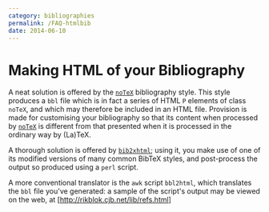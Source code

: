 ```yaml
---
category: bibliographies
permalink: /FAQ-htmlbib
date: 2014-06-10
---
```


# Making HTML of your Bibliography

A neat solution is offered by the [`noTeX`](https://ctan.org/pkg/notex-bst) bibliography style.
This style produces a `bbl` file which is in fact a series of
HTML `P` elements of class `noTeX`, and which
may therefore be included in an HTML file.  Provision is made
for customising your bibliography so that its content when processed by
[`noTeX`](https://ctan.org/pkg/notex-bst) is different from that presented when it is processed
in the ordinary way by (La)TeX.

A thorough solution is offered by [`bib2xhtml`](https://ctan.org/pkg/bib2xhtml); using it, you
make use of one of its modified versions of many common BibTeX
styles, and post-process the output so produced using a
`perl` script.

A more conventional translator is the `awk` script
`bbl2html`, which translates the `bbl` file you've generated:
a sample of the script's output may be viewed on the web, at
[http://rikblok.cjb.net/lib/refs.html]

